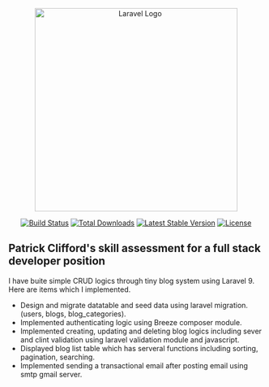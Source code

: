 <p align="center"><a href="https://laravel.com" target="_blank"><img src="https://raw.githubusercontent.com/laravel/art/master/logo-lockup/5%20SVG/2%20CMYK/1%20Full%20Color/laravel-logolockup-cmyk-red.svg" width="400" alt="Laravel Logo"></a></p>

<p align="center">
<a href="https://github.com/laravel/framework/actions"><img src="https://github.com/laravel/framework/workflows/tests/badge.svg" alt="Build Status"></a>
<a href="https://packagist.org/packages/laravel/framework"><img src="https://img.shields.io/packagist/dt/laravel/framework" alt="Total Downloads"></a>
<a href="https://packagist.org/packages/laravel/framework"><img src="https://img.shields.io/packagist/v/laravel/framework" alt="Latest Stable Version"></a>
<a href="https://packagist.org/packages/laravel/framework"><img src="https://img.shields.io/packagist/l/laravel/framework" alt="License"></a>
</p>

## Patrick Clifford's skill assessment for a full stack developer position

I have buite simple CRUD logics through tiny blog system using Laravel 9.
Here are items which I implemented.

- Design and migrate datatable and seed data using laravel migration. (users, blogs, blog_categories).
- Implemented authenticating logic using Breeze composer module.
- Implemented creating, updating and deleting blog logics including sever and clint validation using laravel validation module and javascript.
- Displayed blog list table which has serveral functions including sorting, pagination, searching.
- Implemented sending a transactional email after posting email using smtp gmail server.
